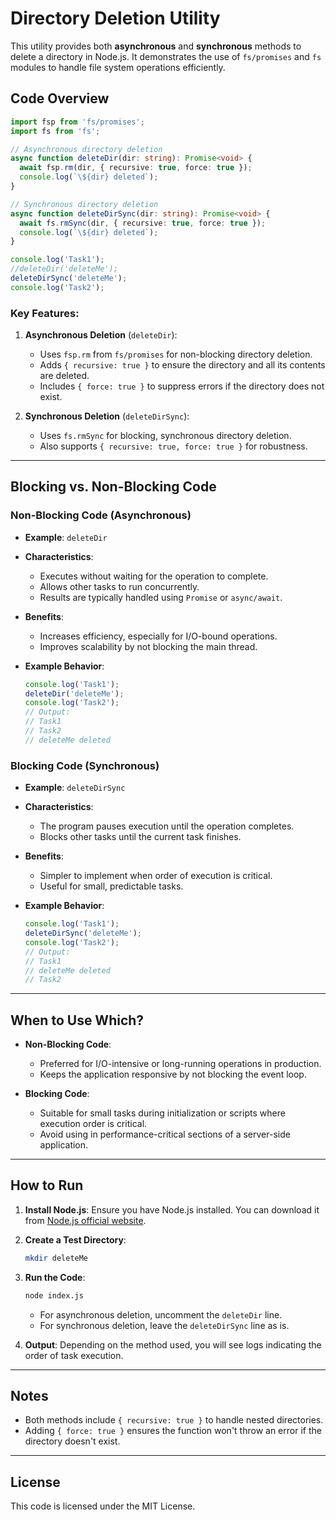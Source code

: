# Directory Deletion Utility

This utility provides both **asynchronous** and **synchronous** methods to delete a directory in Node.js. It demonstrates the use of `fs/promises` and `fs` modules to handle file system operations efficiently.

## Code Overview

```typescript
import fsp from 'fs/promises';
import fs from 'fs';

// Asynchronous directory deletion
async function deleteDir(dir: string): Promise<void> {
  await fsp.rm(dir, { recursive: true, force: true });
  console.log(`\${dir} deleted`);
}

// Synchronous directory deletion
async function deleteDirSync(dir: string): Promise<void> {
  await fs.rmSync(dir, { recursive: true, force: true });
  console.log(`\${dir} deleted`);
}

console.log('Task1');
//deleteDir('deleteMe');
deleteDirSync('deleteMe');
console.log('Task2');
```

### Key Features:

1. **Asynchronous Deletion** (`deleteDir`):

   - Uses `fsp.rm` from `fs/promises` for non-blocking directory deletion.
   - Adds `{ recursive: true }` to ensure the directory and all its contents are deleted.
   - Includes `{ force: true }` to suppress errors if the directory does not exist.

2. **Synchronous Deletion** (`deleteDirSync`):
   - Uses `fs.rmSync` for blocking, synchronous directory deletion.
   - Also supports `{ recursive: true, force: true }` for robustness.

---

## Blocking vs. Non-Blocking Code

### **Non-Blocking Code (Asynchronous)**

- **Example**: `deleteDir`
- **Characteristics**:

  - Executes without waiting for the operation to complete.
  - Allows other tasks to run concurrently.
  - Results are typically handled using `Promise` or `async/await`.

- **Benefits**:

  - Increases efficiency, especially for I/O-bound operations.
  - Improves scalability by not blocking the main thread.

- **Example Behavior**:
  ```typescript
  console.log('Task1');
  deleteDir('deleteMe');
  console.log('Task2');
  // Output:
  // Task1
  // Task2
  // deleteMe deleted
  ```

### **Blocking Code (Synchronous)**

- **Example**: `deleteDirSync`
- **Characteristics**:

  - The program pauses execution until the operation completes.
  - Blocks other tasks until the current task finishes.

- **Benefits**:

  - Simpler to implement when order of execution is critical.
  - Useful for small, predictable tasks.

- **Example Behavior**:
  ```typescript
  console.log('Task1');
  deleteDirSync('deleteMe');
  console.log('Task2');
  // Output:
  // Task1
  // deleteMe deleted
  // Task2
  ```

---

## When to Use Which?

- **Non-Blocking Code**:

  - Preferred for I/O-intensive or long-running operations in production.
  - Keeps the application responsive by not blocking the event loop.

- **Blocking Code**:
  - Suitable for small tasks during initialization or scripts where execution order is critical.
  - Avoid using in performance-critical sections of a server-side application.

---

## How to Run

1. **Install Node.js**:
   Ensure you have Node.js installed. You can download it from [Node.js official website](https://nodejs.org/).

2. **Create a Test Directory**:

   ```bash
   mkdir deleteMe
   ```

3. **Run the Code**:

   ```bash
   node index.js
   ```

   - For asynchronous deletion, uncomment the `deleteDir` line.
   - For synchronous deletion, leave the `deleteDirSync` line as is.

4. **Output**:
   Depending on the method used, you will see logs indicating the order of task execution.

---

## Notes

- Both methods include `{ recursive: true }` to handle nested directories.
- Adding `{ force: true }` ensures the function won't throw an error if the directory doesn't exist.

---

## License

This code is licensed under the MIT License.
